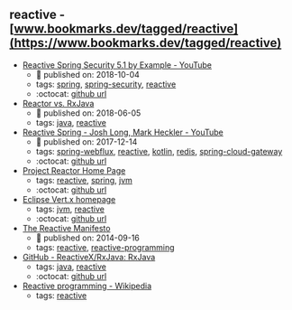 reactive - [www.bookmarks.dev/tagged/reactive](https://www.bookmarks.dev/tagged/reactive)
---
* [Reactive Spring Security 5.1 by Example - YouTube](https://www.youtube.com/watch?v=YcAufUtfm44)
    * :calendar: published on: 2018-10-04
    * tags: [spring](../tagged/spring.md), [spring-security](../tagged/spring-security.md), [reactive](../tagged/reactive.md)
    * :octocat: [github url](https://github.com/rwinch/spring-security51-by-example-reactive)
* [Reactor vs. RxJava](http://helmbold.de/artikel/reactor-vs-rxjava/)
    * :calendar: published on: 2018-06-05
    * tags: [java](../tagged/java.md), [reactive](../tagged/reactive.md)
* [Reactive Spring - Josh Long, Mark Heckler - YouTube](https://www.youtube.com/watch?v=l7VBdWhtl7A)
    * :calendar: published on: 2017-12-14
    * tags: [spring-webflux](../tagged/spring-webflux.md), [reactive](../tagged/reactive.md), [kotlin](../tagged/kotlin.md), [redis](../tagged/redis.md), [spring-cloud-gateway](../tagged/spring-cloud-gateway.md)
    * :octocat: [github url](https://github.com/joshlong/flux-flix-service)
* [Project Reactor Home Page](https://projectreactor.io/)
    * tags: [reactive](../tagged/reactive.md), [spring](../tagged/spring.md), [jvm](../tagged/jvm.md)
    * :octocat: [github url](https://github.com/reactor)
* [Eclipse Vert.x homepage](https://vertx.io/)
    * tags: [jvm](../tagged/jvm.md), [reactive](../tagged/reactive.md)
    * :octocat: [github url](https://github.com/eclipse-vertx/vert.x/)
* [The Reactive Manifesto](https://www.reactivemanifesto.org/)
    * :calendar: published on: 2014-09-16
    * tags: [reactive](../tagged/reactive.md), [reactive-programming](../tagged/reactive-programming.md)
* [GitHub - ReactiveX/RxJava: RxJava](https://github.com/ReactiveX/RxJava)
    * tags: [java](../tagged/java.md), [reactive](../tagged/reactive.md)
    * :octocat: [github url](https://github.com/ReactiveX/RxJava)
* [Reactive programming - Wikipedia](https://en.wikipedia.org/wiki/Reactive_programming)
    * tags: [reactive](../tagged/reactive.md)
